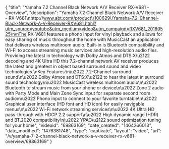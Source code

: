 {
    "title": "Yamaha 7.2 Channel Black Network A\/V Receiver RX-V681 - Overview",
    "description": "Yamaha 7.2 Channel Black Network A\/V Receiver - RX-V681\nhttp:\/\/www.abt.com\/product\/100629\/Yamaha-7.2-Channel-Black-Network-A-V-Receiver-RXV681.html?utm_source=youtube&utm_medium=video&utm_campaign=RXV681_20160525\n\nThe RX-V681 features a phono input for vinyl playback and allows for easy sharing of music throughout the home with MusicCast an application that delivers wireless multiroom audio. Built-in is Bluetooth compatibility and Wi-Fi to access streaming music services and high-resolution audio files. Providing the latest in technology with Dolby Atmos and DTS:X\u2122 decoding and 4K Ultra HD this 7.2-channel network AV receiver produces the latest and greatest in object based surround sound and video technologies.\nKey Features:\n\u2022 7.2-Channel surround sound\n\u2022 Dolby Atmos and DTS:X\u2122 to hear the latest in surround sound technology\n\u2022 MusicCast wireless multiroom audio\n\u2022 Bluetooth to stream music from your phone or device\n\u2022 Zone 2 audio with Party Mode and Main Zone Sync input for separate second room audio\n\u2022 Phono input to connect to your favorite turntable\n\u2022 Graphical user interface (HD font and HD icon) for easily navigable menus\n\u2022 Wi-Fi network streaming services\n\u2022 4K Ultra HD pass-through with HDCP 2.2 support\n\u2022 High dynamic range (HDR) and BT.2020 compatibility\n\u2022 YPAO\u2122 sound optimization tuning for your home",
    "videoid": "69863169",
    "date_created": "1464266013",
    "date_modified": "1476381748",
    "type": "captivate",
    "layout": "video",
    "url": "\/v\/yamaha-7-2-channel-black-network-a-v-receiver-rx-v681-overview\/69863169"
}